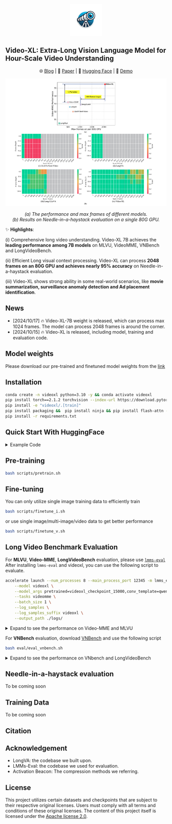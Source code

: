 <p align="center">
    <img src="./assets/logo.jpg" width="100">
</p>



## Video-XL: Extra-Long Vision Language Model for Hour-Scale Video Understanding
<p align="center">
    🌐 <a href="" target="_blank">Blog</a> | 📃 <a href="" target="_blank">Paper</a> | 🤗 <a href="https://huggingface.co/sy1998/Video_XL" target="_blank">Hugging Face</a> | 🎥 <a href="" target="_blank">Demo</a>

</p>

<p align="center">
    <img src="./assets/needle.png" width="800">
</p>
<p align="center"><em>(a) The performance and max frames of different models.<br>(b) Results on Needle-in-a-haystack evaluation on a single 80G GPU.
    </em></p>



✨ **Highlights**:

(i) Comprehensive long video understanding. Video-XL 7B achieves the **leading performance among 7B models** on MLVU, VideoMME, VNBench and LongVideoBench.

(ii) Efficient Long visual context processing. Video-XL can process **2048 frames on an 80G GPU and achieves nearly 95% accuracy** on Needle-in-a-haystack evaluation.

(iii) Video-XL shows strong ability in some real-world scenarios, like **movie summarization, surveillance anomaly detection and Ad placement identification**.



## News
- [2024/10/17] 🔥 Video-XL-7B weight is released, which can process max 1024 frames. The model can process 2048 frames is around the corner.
- [2024/10/15] 🔥 Video-XL is released,  including model, training and evaluation code.

## Model weights
Please download our pre-trained and finetuned model weights from the [link](https://huggingface.co/sy1998/Video_XL/tree/main) 
  
## Installation 
```bash
conda create -n videoxl python=3.10 -y && conda activate videoxl
pip install torch==2.1.2 torchvision --index-url https://download.pytorch.org/whl/cu118
pip install -e "videoxl/.[train]"
pip install packaging &&  pip install ninja && pip install flash-attn --no-build-isolation --no-cache-dir
pip install -r requirements.txt
```

## Quick Start With HuggingFace

<details>
    <summary>Example Code</summary>
    
```python
from videoxl.model.builder import load_pretrained_model
from videoxl.mm_utils import tokenizer_image_token, process_images,transform_input_id
from videoxl.constants import IMAGE_TOKEN_INDEX,TOKEN_PERFRAME 
from PIL import Image
from decord import VideoReader, cpu
import torch
import numpy as np
# fix seed
torch.manual_seed(0)


model_path = "assets/videoxl_checkpoint-15000"
video_path="assets/ad2_watch_15min.mp4"

max_frames_num =900 
gen_kwargs = {"do_sample": True, "temperature": 1, "top_p": None, "num_beams": 1, "use_cache": True, "max_new_tokens": 1024}
tokenizer, model, image_processor, _ = load_pretrained_model(model_path, None, "llava_qwen", device_map="cuda:0")

model.config.beacon_ratio=[8]   # you can delete this line to realize random compression of {2,4,8} ratio


#video input
prompt = "<|im_start|>system\nYou are a helpful assistant.<|im_end|>\n<|im_start|>user\n<image>\nDoes this video contain any inserted advertisement? If yes, which is the content of the ad?<|im_end|>\n<|im_start|>assistant\n"
input_ids = tokenizer_image_token(prompt, tokenizer, IMAGE_TOKEN_INDEX, return_tensors="pt").unsqueeze(0).to(model.device)
vr = VideoReader(video_path, ctx=cpu(0))
total_frame_num = len(vr)
uniform_sampled_frames = np.linspace(0, total_frame_num - 1, max_frames_num, dtype=int)
frame_idx = uniform_sampled_frames.tolist()
frames = vr.get_batch(frame_idx).asnumpy()
video_tensor = image_processor.preprocess(frames, return_tensors="pt")["pixel_values"].to(model.device, dtype=torch.float16)

beacon_skip_first = (input_ids == IMAGE_TOKEN_INDEX).nonzero(as_tuple=True)[1].item()
num_tokens=TOKEN_PERFRAME *max_frames_num
beacon_skip_last = beacon_skip_first  + num_tokens

with torch.inference_mode():
    output_ids = model.generate(input_ids, images=[video_tensor],  modalities=["video"],beacon_skip_first=beacon_skip_first,beacon_skip_last=beacon_skip_last, **gen_kwargs)

if IMAGE_TOKEN_INDEX in input_ids:
    transform_input_ids=transform_input_id(input_ids,num_tokens,model.config.vocab_size-1)

output_ids=output_ids[:,transform_input_ids.shape[1]:]
outputs = tokenizer.batch_decode(output_ids, skip_special_tokens=True)[0].strip()
print(outputs)
```
</details>

## Pre-training 
```bash
bash scripts/pretrain.sh
```

## Fine-tuning
You can only utilize single image training data to efficiently train 
```bash
bash scripts/finetune_i.sh
```
or use single image/multi-image/video data to get better performance
```bash
bash scripts/finetune_v.sh
```

## Long Video Benchmark Evaluation
For **MLVU**, **Video-MME**, **LongVideoBench** evaluation, please use  [`lmms-eval`](https://github.com/EvolvingLMMs-Lab/lmms-eval) After installing `lmms-eval` and videoxl, you can use the following script to evaluate.
```bash
accelerate launch --num_processes 8 --main_process_port 12345 -m lmms_eval \
    --model videoxl \
    --model_args pretrained=videoxl_checkpoint_15000,conv_template=qwen_1_5,model_name=llava_qwen,max_frames_num=128,video_decode_backend=decord\
    --tasks videomme \
    --batch_size 1 \
    --log_samples \
    --log_samples_suffix videoxl \
    --output_path ./logs/
```
<details>
<summary>Expand to see the performance on Video-MME and MLVU</summary>
<IMG src="./assets/videomme.png"/>
</details>

For **VNBench** evaluation, download [VNBench](https://github.com/joez17/VideoNIAH) and use the following script
```bash
bash eval/eval_vnbench.sh
```
<details>
<summary>Expand to see the performance on VNbench and LongVideoBench</summary>
<IMG src="./assets/vnbench.png"/>
</details>

## Needle-in-a-haystack evaluation
To be coming soon

## Training Data
To be coming soon

## Citation

## Acknowledgement
- LongVA: the codebase we built upon. 
- LMMs-Eval: the codebase we used for evaluation.
- Activation Beacon: The compression methods we referring.

## License
This project utilizes certain datasets and checkpoints that are subject to their respective original licenses. Users must comply with all terms and conditions of these original licenses.
The content of this project itself is licensed under the [Apache license 2.0](./LICENSE).




